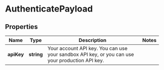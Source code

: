 
# AuthenticatePayload

## Properties

Name | Type | Description | Notes
------------ | ------------- | ------------- | -------------
**apiKey** | **string** | Your account API key. You can use your sandbox API key, or you can use your production API key. | 


